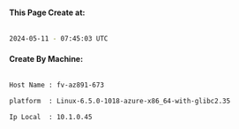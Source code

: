 
   
#### This Page Create at:

```bash

2024-05-11 - 07:45:03 UTC

```

#### Create By Machine:

```bash

Host Name : fv-az891-673

platform  : Linux-6.5.0-1018-azure-x86_64-with-glibc2.35

Ip Local  : 10.1.0.45

```

